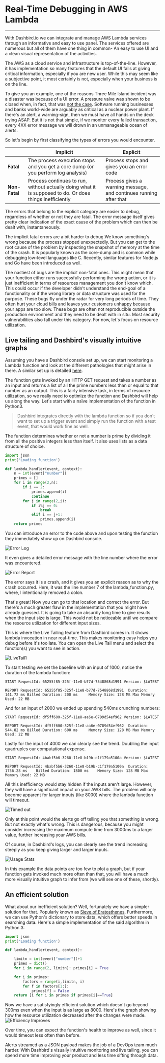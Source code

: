 # Real-Time Debugging in AWS Lambda
___
With Dashbird.io we can integrate and manage AWS Lambda services through an informative and easy to use panel. The services offered are numerous but all of them have one thing in common- An easy to use UI and a clean visual representation of the activities.

The AWS as a cloud service and infrastructure is top-of-the-line. However, it has implementation so many features that the default UI fails at giving critical information, especially if you are new user. While this may seem like a subjective point, it most certainly is not, especially when your business is on the line.

To give you an example, one of the reasons Three Mile Island incident was a disaster was because of a UI error. A pressure valve was shown to be closed when, in fact, that was [not the case](https://en.wikipedia.org/wiki/Three_Mile_Island_accident#Confusion_over_valve_status). Software running businesses and banks world-wide are arguably as critical as a nuclear power plant. If there's an alert, a warning-sign, then we must have all hands on the deck trying ASAP. But it is not that simple, if we monitor every failed transaction, every 4XX error message we will drown in an unmanageable ocean of alerts.

So let's begin by first classifying the types of errors you would encounter.

|                 |                                Implicit                                         |                       Explicit                    |
| --------------- | ------------------------------------------------------------------------------- | ------------------------------------------------- |
| **Fatal**       |The process execution stops and you get a core dump (or you perform log analysis)| Process stops and gives you an error code         |
| **Non-Fatal**   |Process continues to run, without actually doing what it is supposed to do. Or does things inefficiently | Process gives a warning message, and continues running after that|
The errors that belong to the explicit category are easier to debug, regardless of whether or not they are fatal. The error message itself gives pretty clear indication of the exact cause of the problem which can then be dealt with, instantaneously.

The implicit fatal errors are a bit harder to debug.We know something's wrong because the process stopped unexpectedly. But you can get to the root cause of the problem by inspecting the snapshot of memory at the time of the crash. It is popularly known as the core-dump and is common while debugging low-level languages like C. Recently, similar features for Node.js and Go have been introduced as well.

The nastiest of bugs are the implicit non-fatal ones. This might mean that your function either runs successfully performing the wrong action, or it is just inefficient in terms of resources management you don't know which. This could occur if the developer didn't understand the end-goal of a functionality or if the wrong library or data structure was used for the purpose. These bugs fly under the radar for very long periods of time. They often hurt your cloud bills and leaves your customers unhappy because your apps are too slow. These bugs are often not reproducible outside the production environment and they need to be dealt with in situ. Most security vulnerabilities also fall under this category. For now, let's focus on resource utilization.

## Live tailing and Dashbird's visually intuitive graphs

Assuming you have a Dashbird console set up, we can start monitoring a Lambda function and look at the different pathologies that might arise in there. A similar set up is detailed [here](https://dashbird.io/blog/aws-lambda-overview-for-dummies/).

The function gets invoked by an HTTP GET request and takes a number as an input and returns a list of all the prime numbers less than or equal to that number as an output.
This is a fairly intensive task, in terms of resource utilization, so we really need to optimize the function and Dashbird will help us along the way. Let's start with a naïve implementation of the function in Python3.

>Dashbird integrates directly with the lambda function so if you don't want to set up a trigger event and simply run the function with a test event, that would work fine as well.

The function determines whether or not a number is prime by dividing it from all the positive integers less than itself. It also uses lists as a data structure of choice.

```python
import json
print('Loading function')

def lambda_handler(event, context):
    n = int(event["number"])
    primes = []
    for i in range(2,n):
        if i == 2:
            primes.append(i)
            continue
        for j in range(2,i):
            if i%j == 0:
                break
            elif i == j+1:
                primes.append(i)
    return primes
```

You can introduce an error to the code above and upon testing the function they immediately show up on Dashbird console.

![Error Log](site/content/blog/Images/Errors1.PNG)

It even gives a detailed error message with the line number where the error was encountered.

![Error Report](site/content/blog/Images/ErrorReport.PNG)

The error says it is a crash, and it gives you an explicit reason as to why the crash occurred. Here, it was the line number 7 of the lambda_function.py, where, I intentionally removed a colon.

That's great! Now you can go to that location and correct the error. But there's a much greater flaw in the implementation that you might have already guessed. It is going to take an absurdly long time to give results when the input size is large. This would not be noticeable until we compare the resource utilization for different input sizes.

This is where the Live Tailing feature from Dashbird comes in. It shows lambda invocation in near real-time. This makes monitoring easy helps you debug before it's too late.
You can open the Live Tail menu and select the function(s) you want to see in action.

![LiveTail1](site/content/blog/Images/LiveTailing1.PNG)

To start testing we set the baseline with an input of 1000, notice the duration of the lambda function:
```
START RequestId: 65255f85-325f-11e8-b77d-7548868d1991 Version: $LATEST

REPORT RequestId: 65255f85-325f-11e8-b77d-7548868d1991	Duration: 141.72 ms	Billed Duration: 200 ms 	Memory Size: 128 MB	Max Memory Used: 22 MB
```

And for an input of 2000 we ended up spending 540ms crunching numbers:
```
START RequestId: df5ff600-325f-11e8-aa6e-0789d54ef962 Version: $LATEST

REPORT RequestId: df5ff600-325f-11e8-aa6e-0789d54ef962	Duration: 544.82 ms	Billed Duration: 600 ms 	Memory Size: 128 MB	Max Memory Used: 22 MB
```
Lastly for the input of 4000 we can clearly see the trend. Doubling the input quadruples our computational expense.

```
START RequestId: 4babf5b6-3260-11e8-b19b-c1f179a5100a Version: $LATEST

REPORT RequestId: 4babf5b6-3260-11e8-b19b-c1f179a5100a	Duration: 1756.28 ms	Billed Duration: 1800 ms 	Memory Size: 128 MB	Max Memory Used: 22 MB	 
```

All this inefficiency would stay hidden if the inputs aren't large. However, they will have a significant impact on your AWS bills. The problem will only become apparent for larger inputs (like 8000) where the lambda function will timeout.

![Timed out](site/content/blog/Images/timeout.PNG)

Only at this point would the alerts go off telling you that something is wrong. But not exactly what's wrong. This is dangerous, because you might consider increasing the maximum compute time from 3000ms to a larger value, further increasing your AWS bills.

Of course, in Dashbird's logs, you can clearly see the trend increasing steeply as you keep giving larger and larger inputs.

![Usage Stats](https://github.com/ranvo/site/blob/master/content/blog/Images/timeout.PNG)

In this example the data points are too few to plot a graph, but if your function gets invoked much more often than that, you will have a much more visually intuitive graph to infer from (we will see one of these, shortly).

## An efficient solution
What about our inefficient solution? Well, fortunately we have a simpler solution for that. Popularly known as [Sieve of Eratosthenes](https://en.wikipedia.org/wiki/Sieve_of_Eratosthenes). Furthermore, we can use Python's dictionary to store data, which offers better speeds in searching data. Here's a simple implementation of the said algorithm in Python 3:

```python
import json
print('Loading function')

def lambda_handler(event, context):

    limitn = int(event["number"])+1
    primes = dict()
    for i in range(2, limitn): primes[i] = True

    for i in primes:
        factors = range(i,limitn, i)
        for f in factors[1:]:
            primes[f] = False
    return [i for i in primes if primes[i]==True]
```
Now we have a satisfyingly efficient solution which doesn't go beyond 300ms even when the input is as large as 8000. Here's the graph showing how the resource utilization decreased after the changes were made.
![Efficiency Improves](site/content/blog/Images/efficient_solution.PNG)

Over time, you can expect the function's health to improve as well, since it would timeout less often than before.

Alerts streamed as a JSON payload makes the job of a DevOps team much harder. With Dashbird's visually intuitive monitoring and live tailing, you can spend more time improving your product and less time sifting through data.
